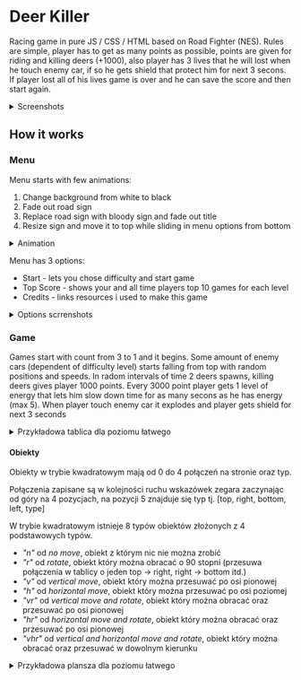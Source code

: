 # Deer Killer
 Racing game in pure JS / CSS / HTML based on Road Fighter (NES). Rules are simple, player has to get as many points as possible, points are given for riding and killing deers (+1000), also player has 3 lives that he will lost when he touch enemy car, if so he gets shield that protect him for next 3 secons. If player lost all of his lives game is over and he can save the score and then start again.
 <details>
    <summary>Screenshots</summary>
    <img alt="Menu" src="https://github.com/Pasek108/Deer-Killer/blob/main/readme-images/menu.png">
    <img alt="Game" src="https://github.com/Pasek108/Deer-Killer/blob/main/readme-images/game.png">
    <img alt="Game Over" src="https://github.com/Pasek108/Deer-Killer/blob/main/readme-images/game_over.png">
</details> 

## How it works
### Menu
Menu starts with few animations: 
1. Change background from white to black
2. Fade out road sign
3. Replace road sign with bloody sign and fade out title
4. Resize sign and move it to top while sliding in menu options from bottom
<details>
    <summary>Animation</summary>
    <img alt="Menu start animation" src="https://github.com/Pasek108/Deer-Killer/blob/main/readme-images/menu_top_score.png">
</details> 

Menu has 3 options:
* Start - lets you chose difficulty and start game
* Top Score - shows your and all time players top 10 games for each level
* Credits - links resources i used to make this game
<details>
    <summary>Options scrrenshots</summary>
    <img alt="Menu difficulty tab" src="https://github.com/Pasek108/Deer-Killer/blob/main/readme-images/menu_difficulty.png">
    <img alt="Menu top score tab" src="https://github.com/Pasek108/Deer-Killer/blob/main/readme-images/menu_top_score.png">
    <img alt="Menu credits tab" src="https://github.com/Pasek108/Deer-Killer/blob/main/readme-images/menu_credits.png">
</details> 

### Game
Games start with count from 3 to 1 and it begins. Some amount of enemy cars (dependent of difficulty level) starts falling from top with random positions and speeds. In radom intervals of time 2 deers spawns, killing deers gives player 1000 points. Every 3000 point player gets 1 level of energy that lets him slow down time for as many secons as he has energy (max 5). When player touch enemy car it explodes and player gets shield for next 3 seconds
<details>
    <summary>Przykładowa tablica dla poziomu łatwego</summary>
    <img alt="Array for easy level" src="https://github.com/Pasek108/Deer-Killer/blob/main/main/readme_images/example_array.png">
</details> 


#### Obiekty
Obiekty w trybie kwadratowym mają od 0 do 4 połączeń na stronie oraz typ. 

Połączenia zapisane są w kolejności ruchu wskazówek zegara zaczynając od góry na 4 pozycjach, na pozycji 5 znajduje się typ tj. [top, right, bottom, left, type]

W trybie kwadratowym istnieje 8 typów obiektów złożonych z 4 podstawowych typów.
* *"n"* od *no move*, obiekt z którym nic nie można zrobić
* *"r"* od *rotate*, obiekt który można obracać o 90 stopni (przesuwa połączenia w tablicy o jeden top -> right, right -> bottom itd.)
* *"v"* od *vertical move*, obiekt który można przesuwać po osi pionowej
* *"h"* od *horizontal move*, obiekt który można przesuwać po osi poziomej
* *"vr"* od *vertical move and rotate*, obiekt który można obracać oraz przesuwać po osi pionowej
* *"hr"* od *horizontal move and rotate*, obiekt który można obracać oraz przesuwać po osi pionowej
* *"vhr"* od *vertical and horizontal move and rotate*, obiekt który można obracać oraz przesuwać w dowolnym kierunku

<details>
    <summary>Przykładowa plansza dla poziomu łatwego</summary>
    <img alt="Example game grid" src="https://github.com/Pasek108/ConnectGame/blob/main/readme_images/example_grid.png">
</details> 


